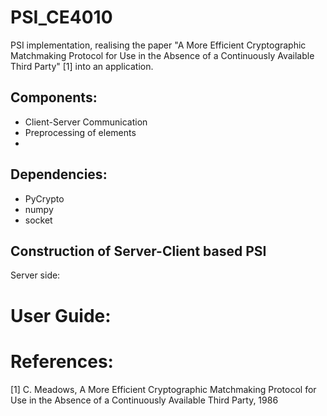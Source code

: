 # PSI_CE4010
PSI implementation, realising the paper "A More Efficient Cryptographic Matchmaking Protocol for Use in the Absence of a Continuously Available Third Party" [1] into an application. <br />

## Components:
- Client-Server Communication <br />
- Preprocessing of elements
- 


## Dependencies:
- PyCrypto <br />
- numpy <br />
- socket <br />



## Construction of Server-Client based PSI
Server side: 


# User Guide:








# References:
[1] 	C. Meadows, A More Efficient Cryptographic Matchmaking Protocol for Use in the Absence of a Continuously Available Third Party, 1986

